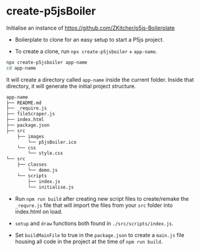 # create-p5jsBoiler

Initialise an instance of https://github.com/ZKitcher/p5js-Boilerplate

-   Boilerplate to clone for an easy setup to start a P5js project.

-   To create a clone, run `npx create-p5jsboiler` + `app-name`.

```sh
npx create-p5jsboiler app-name
cd app-name
```

It will create a directory called `app-name` inside the current folder.
Inside that directory, it will generate the initial project structure.

```sh
app-name
├── README.md
├── _require.js
├── fileScraper.js
├── index.html
├── package.json
├── src
    ├── images
        └── p5jsBoiler.ico
    └── css
        └── style.css
└── src
    ├── classes
        └── demo.js
    └── scripts
        ├── index.js
        └── initialise.js
```

-   Run `npm run build` after creating new script files to create/remake the `_requre.js` file that will import the files from your `src` folder into index.html on load.

-   `setup` and `draw` functions both found in `./src/scripts/index.js`.

-   Set `buildMainFile` to true in the `package.json` to create a `main.js` file housing all code in the project at the time of `npm run build`.